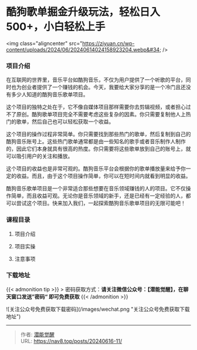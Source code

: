 # 酷狗歌单掘金升级玩法，轻松日入500&#43;，小白轻松上手


&lt;img class=&#34;aligncenter&#34; src=&#34;https://ziyuan.cn/wp-content/uploads/2024/06/20240614024158923204.webp&#34;  /&gt;

###  项目介绍

在互联网的世界里，音乐平台如酷狗音乐，不仅为用户提供了一个听歌的平台，同时也为创业者提供了一个赚钱的机会。今天，我要给大家分享的是一个冷门且还没有多少人知道的酷狗音乐歌单项目。

这个项目的独特之处在于，它不像自媒体项目那样需要你去剪辑视频，或者担心过不了原创。酷狗歌单项目完全不需要考虑这些复杂的因素。你只需要复制他人上热门的歌单，然后自己也可以轻松获取一个收益。

这个项目的操作过程非常简单。你只需要找到那些热门的歌单，然后复制到自己的酷狗音乐账号上。这些热门歌单通常都是由一些知名的歌手或者音乐制作人制作的，因此它们本身就具有很高的热度。你只需要将这些歌单放到自己的账号上，就可以吸引用户的关注和播放。

这个项目的收益也是非常可观的。酷狗音乐平台会根据你的歌单播放量来给予你一定的收益。而且，由于这个项目操作简单，你可以在短时间内就看到明显的收益。

酷狗音乐歌单项目是一个非常适合那些想要在音乐领域赚钱的人的项目。它不仅操作简单，而且收益可观。无论你是音乐领域的新手，还是已经有一定经验的人，都可以尝试这个项目。快来加入我们，一起探索酷狗音乐歌单项目的无限可能吧！


###  课程目录

 1. 项目介绍

 1. 项目实操

 1. 注意事项



### 下载地址




{{&lt; admonition tip &gt;}}
&gt; 密码获取方式：**请关注微信公众号：【潜能觉醒】，在聊天窗口发送”密码“ 即可免费获取**
{{&lt; /admonition &gt;}}


![关注公众号免费获取下载密码](/images/wechat.png &#34;关注公众号免费获取下载地址&#34;)

---

> 作者: [潜能觉醒](https://nav8.top)  
> URL: https://nav8.top/posts/20240616-11/  

